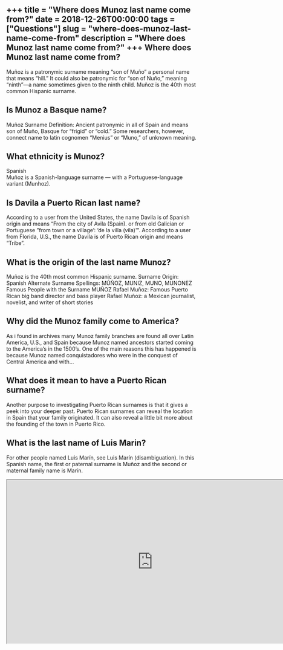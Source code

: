 +++
title = "Where does Munoz last name come from?"
date = 2018-12-26T00:00:00
tags = ["Questions"]
slug = "where-does-munoz-last-name-come-from"
description = "Where does Munoz last name come from?"
+++
Where does Munoz last name come from?
-------------------------------------

Muñoz is a patronymic surname meaning “son of Muño” a personal name that means “hill.” It could also be patronymic for “son of Nuño,” meaning “ninth”—a name sometimes given to the ninth child. Muñoz is the 40th most common Hispanic surname.

Is Munoz a Basque name?
-----------------------

Muñoz Surname Definition: Ancient patronymic in all of Spain and means son of Muño, Basque for “frigid” or “cold.” Some researchers, however, connect name to latin cognomen “Menius” or “Muno,” of unknown meaning.

What ethnicity is Munoz?
------------------------

Spanish  
Muñoz is a Spanish-language surname — with a Portuguese-language variant (Munhoz).

Is Davila a Puerto Rican last name?
-----------------------------------

According to a user from the United States, the name Davila is of Spanish origin and means “From the city of Avila (Spain). or from old Galician or Portuguese ”from town or a village’: ‘de la villa (vila)'”. According to a user from Florida, U.S., the name Davila is of Puerto Rican origin and means “Tribe”.

What is the origin of the last name Munoz?
------------------------------------------

Muñoz is the 40th most common Hispanic surname. Surname Origin: Spanish Alternate Surname Spellings: MÚÑOZ, MUNIZ, MUNO, MUNONEZ Famous People with the Surname MUÑOZ Rafael Muñoz: Famous Puerto Rican big band director and bass player Rafael Muñoz: a Mexican journalist, novelist, and writer of short stories

Why did the Munoz family come to America?
-----------------------------------------

As i found in archives many Munoz family branches are found all over Latin America, U.S., and Spain because Munoz named ancestors started coming to the America’s in the 1500’s. One of the main reasons this has happened is because Munoz named conquistadores who were in the conquest of Central America and with…

What does it mean to have a Puerto Rican surname?
-------------------------------------------------

Another purpose to investigating Puerto Rican surnames is that it gives a peek into your deeper past. Puerto Rican surnames can reveal the location in Spain that your family originated. It can also reveal a little bit more about the founding of the town in Puerto Rico.

What is the last name of Luis Marin?
------------------------------------

For other people named Luis Marín, see Luis Marín (disambiguation). In this Spanish name, the first or paternal surname is Muñoz and the second or maternal family name is Marín.

<iframe allow="accelerometer; autoplay; clipboard-write; encrypted-media; gyroscope; picture-in-picture" allowfullscreen="" class="__youtube_prefs__  epyt-is-override  no-lazyload" data-no-lazy="1" data-origheight="433" data-origwidth="770" data-skipgform_ajax_framebjll="" height="433" id="_ytid_45577" loading="lazy" src="https://www.youtube.com/embed/1H-yo-8XIaQ?enablejsapi=1&autoplay=0&cc_load_policy=0&cc_lang_pref=&iv_load_policy=1&loop=0&modestbranding=0&rel=1&fs=1&playsinline=0&autohide=2&theme=dark&color=red&controls=1&" title="YouTube player" width="770"></iframe>